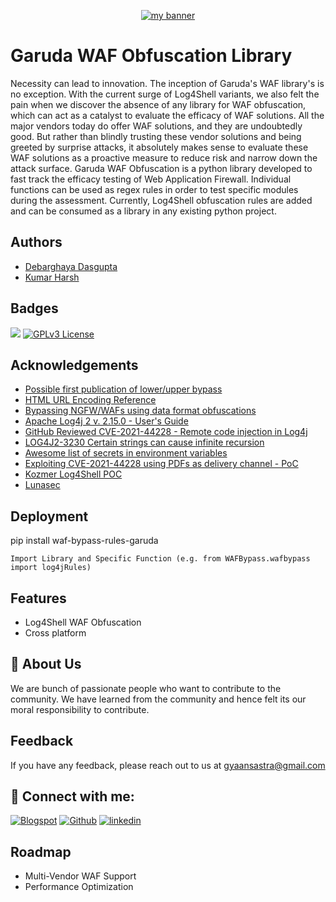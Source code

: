 <p align="center">
  <a href="https://debarghaya.blogspot.com/" target="_blank" rel="noreferrer"><img src="https://github.com/gyaansastra/gyaansastra/blob/main/images/banner.png" alt="my banner"></a>
</p>

# Garuda WAF Obfuscation Library

Necessity can lead to innovation. The inception of Garuda's WAF library's is no exception. With the current surge of Log4Shell variants, we also felt the pain when we discover the absence of any library for WAF obfuscation, which can act as a catalyst to evaluate the efficacy of WAF solutions. All the major vendors today do offer WAF solutions, and they are undoubtedly good. But rather than blindly trusting these vendor solutions and being greeted by surprise attacks, it absolutely makes sense to evaluate these WAF solutions as a proactive measure to reduce risk and narrow down the attack surface. Garuda WAF Obfuscation is a python library developed to fast track the efficacy testing of Web Application Firewall. Individual functions can be used as regex rules in order to test specific modules during the assessment. Currently, Log4Shell obfuscation rules are added and can be consumed as a library in any existing python project.


## Authors

- [Debarghaya Dasgupta](https://github.com/gyaansastra)
- [Kumar Harsh](mailto:harsh6100@gmail.com)


## Badges

![](https://img.shields.io/badge/Code-Python-informational?style=flat&logo=python&color=F7DF1E)
[![GPLv3 License](https://img.shields.io/badge/License-GPL%20v3-yellow.svg)](https://opensource.org/licenses/)
## Acknowledgements

 - [Possible first publication of lower/upper bypass](https://twitter.com/stereotype32/status/1469313856229228544)
 - [HTML URL Encoding Reference](https://www.w3schools.com/tags/ref_urlencode.ASP)
 - [Bypassing NGFW/WAFs using data format obfuscations](https://d0znpp.medium.com/bypassing-ngfw-wafs-using-data-format-obfuscations-188351ea9e73)
 - [Apache Log4j 2 v. 2.15.0 - User's Guide](https://logging.apache.org/log4j/2.x/log4j-users-guide.pdf)
 - [GitHub Reviewed CVE-2021-44228 - Remote code injection in Log4j](https://github.com/advisories/GHSA-jfh8-c2jp-5v3q)
 - [LOG4J2-3230 Certain strings can cause infinite recursion](https://issues.apache.org/jira/browse/LOG4J2-3230)
 - [Awesome list of secrets in environment variables](https://github.com/Puliczek/awesome-list-of-secrets-in-environment-variables)
 - [Exploiting CVE-2021-44228 using PDFs as delivery channel - PoC](https://github.com/eelyvy/log4jshell-pdf)
 - [Kozmer Log4Shell POC](https://github.com/kozmer/log4j-shell-poc)
 - [Lunasec](https://github.com/christophetd/log4shell-vulnerable-app)
 


## Deployment
pip install waf-bypass-rules-garuda

```shell 
Import Library and Specific Function (e.g. from WAFBypass.wafbypass import log4jRules) 
```
## Features

- Log4Shell WAF Obfuscation
- Cross platform

## 🚀 About Us
We are bunch of passionate people who want to contribute to the community. We have learned from the community and hence felt its our moral responsibility to contribute.

## Feedback

If you have any feedback, please reach out to us at gyaansastra@gmail.com


## 🤝 Connect with me:
[![Blogspot](https://img.shields.io/badge/Blogger-000?style=for-the-badge&logo=blogger&logoColor=white)](https://debarghaya.blogspot.com/)
[![Github](https://img.shields.io/badge/Github-000?style=for-the-badge&logo=github&logoColor=white)](https://github.com/gyaansastra)
[![linkedin](https://img.shields.io/badge/linkedin-0A66C2?style=for-the-badge&logo=linkedin&logoColor=white)](https://linkedin.com/in/debarghaya/)


## Roadmap

- Multi-Vendor WAF Support
- Performance Optimization

